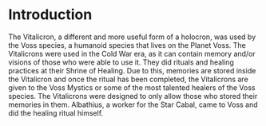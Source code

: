 # Introduction

The Vitalicron, a different and more useful form of a holocron, was used by the Voss species, a humanoid species that lives on the Planet Voss.
The Vitalicrons were used in the Cold War era, as it can contain memory and/or visions of those who were able to use it.
They did rituals and healing practices at their Shrine of Healing.
Due to this, memories are stored inside the Vitalicron and once the ritual has been completed, the Vitalicrons are given to the Voss Mystics or some of the most talented healers of the Voss species.
The Vitalicrons were designed to only allow those who stored their memories in them.
Albathius, a worker for the Star Cabal, came to Voss and did the healing ritual himself.
